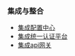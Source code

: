 ### 集成与整合
  * [集成配置中心](integration/confcenter.md)
  * [集成统一认证平台](integration/passport.md)
  * [集成api网关](integration/apigateway.md)
